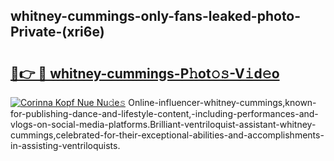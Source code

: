 ## whitney-cummings-only-fans​-leaked-photo​-Private-(xri6e)


# <h2><a href="https://mediaupload.pro?title=whitney-cummings&ref=git">🔗👉 🔴 whitney-cummings-P𝚑ot𝚘𝚜-V𝚒d𝚎o</a></h2>

[![Corinna Kopf Nue Nu𝚍e𝚜](https://i.imgur.com/0qMVB7G.gif)](https://mediaupload.pro?title=whitney-cummings&ref=git)
Online-influencer-whitney-cummings,known-for-publishing-dance-and-lifestyle-content,-including-performances-and-vlogs-on-social-media-platforms.Brilliant-ventriloquist-assistant-whitney-cummings,celebrated-for-their-exceptional-abilities-and-accomplishments-in-assisting-ventriloquists.  